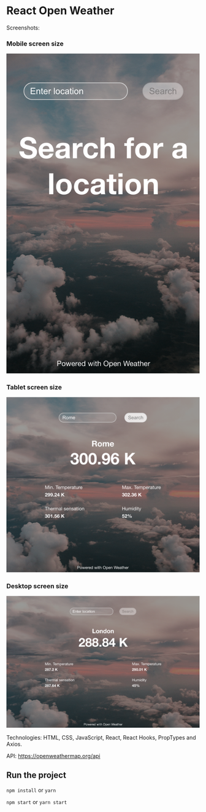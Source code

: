 # React Open Weather

Screenshots:
### Mobile screen size
![Mobile screen size](/src/assets/mobile-size.png 'Mobile screen size')

### Tablet screen size
![Tablet screen size](/src/assets/tablet-size.png 'Tablet screen size')

### Desktop screen size
![Desktop screen size](/src/assets/desktop-size.png 'Desktop screen size')

Technologies: HTML, CSS, JavaScript, React, React Hooks, PropTypes and Axios.

API: https://openweathermap.org/api

## Run the project
`npm install` or `yarn`

`npm start` or `yarn start`
